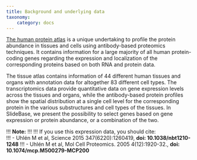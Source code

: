 ```yaml
---
title: Background and underlying data
taxonomy:
    category: docs
---
```


[The human protein atlas](http://www.proteinatlas.org/) is a unique undertaking to profile the protein abundance in tissues  and   cells   using  antibody-based  proteomics  techniques. It  contains information for  a large  majority  of  all  human  protein-coding  genes  regarding  the expression and localization  of the corresponding proteins based on both RNA and protein  data.  

The  tissue  atlas  contains   information  of  44  different  human  tissues and  organs  with  annotation  data  for altogether  83  different  cell  types.  The transcriptomics data provide quantitative data on gene expression levels across the tissues  and  organs,  while  the  antibody-based  protein  profiles  show  the  spatial distribution  at  a  single  cell  level  for  the  corresponding  protein  in  the  various substructures and cell types of the tissues.  In SlideBase, we present the possibility to select genes based on gene expression or protein abundance, or a combination of the two. 

!!! <i class="fa fa-exclamation-circle"></i> **Note:**
!!!
!!! If you use this expression data, you should cite:   
!!! - Uhlén M et al, Science 2015 347(6220):1260419, **doi: 10.1038/nbt1210-1248**
!!! - Uhlén M et al, Mol Cell Proteomics. 2005 4(12):1920-32., **doi: 10.1074/mcp.M500279-MCP200**
